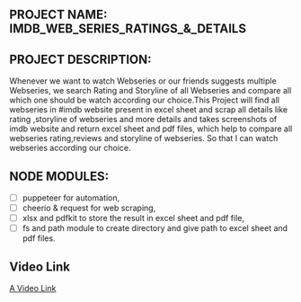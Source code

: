 ## PROJECT NAME: IMDB_WEB_SERIES_RATINGS_&_DETAILS

## PROJECT DESCRIPTION:
Whenever we want to watch Webseries or our friends suggests multiple Webseries, we search Rating and Storyline of all Webseries and compare all which one should be watch 
according our choice.This Project will find all webseries in #imdb website present in excel sheet and scrap all details like rating ,storyline of webseries and more details
and takes screenshots of imdb website and return excel sheet and pdf files, which help to compare all webseries rating,reviews and storyline of webseries. So that I can watch
webseries according our choice.

## NODE MODULES:
- [ ] puppeteer for automation,
- [ ] cheerio & request for web scraping,
- [ ] xlsx and pdfkit to store the result in excel sheet and pdf file,
- [ ] fs and path module to create directory and give path to excel sheet and pdf files.

## Video Link 
[A Video Link](https://www.linkedin.com/posts/abhinav-mahalley-52a009218_pephack1-puppeteer-cheerio-activity-6845769100057182208-pT3B)
